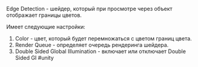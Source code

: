 Edge Detection - шейдер, который при просмотре через объект отображает границы цветов.

Имеет следующие настройки:
1. Color - цвет, который будет перемножаться с цветом границ цвета.
2. Render Queue - определяет очередь рендеринга шейдера.
3. Double Sided Global Illumination - включает или отключает Double Sided GI
#unity 